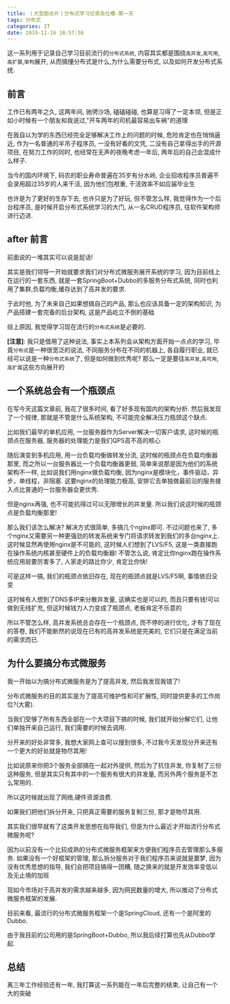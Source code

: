 ```yaml
---
title: 丨大型励志片丨分布式学习记录及吐槽-第一天
tags: 分布式
categories: IT
date: 2019-11-16 16:57:56
---
```


这一系列用于记录自己学习目前流行的`分布式系统`, 内容其实都是围绕`高并发`,`高可用`,`高扩展`,`架构`展开, 从而搞懂分布式是什么,为什么需要分布式, 以及如何开发分布式系统.  

## 前言

工作已有两年之久, 这两年间, 驰骋沙场, 磕磕碰碰, 也算是习得了一定本领, 但是正如小时候有一个朋友和我说过,"开车两年的司机最容易出车祸"的道理

在我自以为学的东西已经完全足够解决工作上的问题的时候, 危险肯定也在悄悄逼近, 作为一名普通的半吊子程序员, 一没有好看的文凭, 二没有自己拿得出手的开源项目, 在努力工作的同时, 也经常在无声的夜晚考虑一年后, 两年后的自己会混成什么样子.

当今的国内环境下, 码农的职业寿命普遍在35岁有分水岭, 企业招收程序员普遍不会录用超过35岁的人来干活, 因为他们包袱重, 干活效率不如应届毕业生

也许是为了更好的生存下去, 也许只是为了好玩, 但不管怎么样, 我觉得作为一个后台程序员, 是时候开启分布式系统学习的大门, 从一名CRUD程序员, 往软件架构师进行迈进.

## after 前言

前面说的一堆其实可以说是屁话!

其实是我们领导一开始就要求我们对分布式微服务展开系统的学习, 因为目前线上在运行的一套东西, 就是一套SpringBoot+Dubbo的多服务分布式系统, 同时也利用了集群,负载均衡,缓存达到了高并发的要求. 

于此时他, 为了未来自己如果想搞自己的产品, 那么也应该具备一定的架构知识, 为产品搭建一套完备的后台架构, 这是产品屹立不倒的基础

综上原因, 我觉得学习现在流行的`分布式系统`是必要的. 

**[注意]**: 我只是借用了这种说法, 事实上本系列会从架构方面开始一点点的学习, 毕竟`分布式`是一种很宽泛的说法, 不同服务分布在不同的机器上, 各自履行职业, 就已经可以说是一种`分布式系统`了, 但是如何做到优秀呢? 那么一定是要往`高并发`,`高可用`,`高扩展`这些方向展开的

## 一个系统总会有一个瓶颈点

在写今天这篇文章前, 我花了很多时间, 看了好多现有国内的架构分析. 然后我发现了一个规律, 那就是不管是什么系统架构, 不可能完全解决压力瓶颈这个缺点.

比如我们最早的单机应用, 一台服务器作为Server解决一切客户请求, 这时候的瓶颈点在服务器, 服务器的处理能力是我们QPS高不高的核心

随后演变到多机应用, 用一台负载均衡做转发分流, 这时候的瓶颈点在负载均衡器那里, 而之所以一台服务器比一个负载均衡器更弱, 简单来说那是因为他们的系统架构不一样, 比如说我们用nginx做负载均衡, 因为nginx是模块化，事件驱动，异步，单线程，非阻塞. 这要nginx的处理能力极高, 安排它去单独做最前沿的服务接入点比普通的一台服务器会更优秀.

但是nginx再强, 也不可能抗得过可以无限增长的并发量. 所以我们说这时候的瓶颈点是负载均衡那里!

那么我们该怎么解决? 解决方式很简单, 多搞几个nginx即可. 不过问题也来了, 多个nginx又需要另一种更强劲的转发系统来专门将请求转发到我们的多台nginx上. 这时候显然再使用nginx是不可能的, 这时候人们想到了LVS/F5, 这是一类直接跑在操作系统内核甚至硬件上的负载均衡器! 不管怎么说, 肯定比你nginx跑在操作系统应用层要厉害多了, 人家走的路比你少, 肯定比你快!

可是这样一搞, 我们的瓶颈点依旧存在, 现在的瓶颈点就是LVS/F5啊, 事情依旧没变

这时候有人想到了DNS多IP来分散并发量, 这确实也是可以的, 而且只要有钱!可以做到无线扩充, 但这时候钱力人力变成了瓶颈点, 老板肯定不乐意的

所以不管怎么样, 高并发系统总会存在一个瓶颈点, 而不停的进行优化, 才有了现在的答卷, 我们不能断然的说现在已有的高并发系统是完美的, 它们只是在满足当前的需求而已.

## 为什么要搞分布式微服务

我一开始以为搞分布式微服务是为了提高并发, 然后我发现我错了! 

分布式微服务的目的其实是为了提高可维护性和可扩展性, 同时提供更多的工作岗位?(大雾).

当我们受够了所有东西全部在一个大项目下搞的时候, 我们就开始分解它们, 让他们单独开来自己运行, 我们需要的时候去调用.

分开来的好处非常多, 我想大家网上查可以搜到很多, 不过我今天发现分开来还有一个更大的好处就是物尽其用!

比如说原来你把3个服务全部搞在一起对外提供, 然后为了抗住并发, 你复制了三份这种服务, 但是其实只有其中的一个服务有很大的并发量, 而另外两个服务是不怎么常用的.

所以这时候就出现了网络,硬件资源浪费.

如果我们把他们拆分开来, 只把真正需要的服务复制三份, 那才是物尽其用.

其实我们很早就有了这类开发思想在指导我们, 但是为什么最近才开始流行分布式微服务呢?

因为以前没有一个比较成熟的分布式微服务框架来方便我们程序员去管理那么多服务. 如果没有一个好框架的管理, 那么拆分服务对于我们程序员来说就是噩梦, 因为没有优秀思想的指导, 我们会把项目搞得一团糟, 随之换来的就是开发效率变低以及无止境的加班

现如今市场对于高并发的需求越来越多, 因为网民数量的增大, 所以推动了分布式微服务框架的发展. 

目前来看, 最流行的分布式微服务框架一个是SpringCloud, 还有一个是阿里的Dubbo.

由于我目前的公司用的是SpringBoot+Dubbo, 所以我后续打算也先从Dubbo学起. 

## 总结

离三年工作经验还有一年, 我打算这一系列能在一年后完整的结束, 让自己有一个大的突破

<!-- 在此处插入License模块，若不需要请删除 -->
<div id="licensePoint">